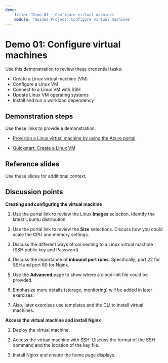 ```yaml
---
demo:
    title: 'Demo 01 - Configure virtual machines'
    module: 'Guided Project: Configure virtual machines'
---
```


# Demo 01: Configure virtual machines

Use this demonstration to review these credential tasks:
+ Create a Linux virtual machine (VM) 
+ Configure a Linux VM 
+ Connect to a Linux VM with SSH   
+ Update Linux VM operating systems
+ Install and run a workload dependency

## Demonstration steps

Use these links to provide a demonstration. 

+ [Provision a Linux virtual machine by using the Azure portal](https://learn.microsoft.com/training/modules/provision-linux-virtual-machine-in-azure/2-provision-linux-virtual-machine-using-the-azure-portal)

+ [Quickstart: Create a Linux VM](https://learn.microsoft.com/azure/virtual-machines/linux/quick-create-portal?tabs=ubuntu)

## Reference slides

Use these slides for additional context.
    


## Discussion points

**Creating and configuring the virtual machine**

1. Use the portal link to review the Linux **Images** selection.  Identify the latest Ubuntu distribution.

1. Use the portal link to review the **Size** selections.  Discuss how you could scale the CPU and memory settings.

1. Discuss the different ways of connecting to a Linux virtual machine (SSH public key and Password).
   
1. Discuss the importance of **inbound port rules**. Specifically, port 22 for SSH and port 80 for Nginx.
 
1. Use the **Advanced** page to show where a cloud-init file could be provided.

1. Emphasize more details (storage, monitoring) will be added in later exercises.

1. Also, later exercises use templates and the CLI to install virtual machines. 

**Access the virtual machine and install Nginx**

1. Deploy the virtual machine.

1. Access the virtual machine with SSH. Discuss the format of the SSH command and the location of the key file. 

1. Install Nginx and ensure the home page displays. 
